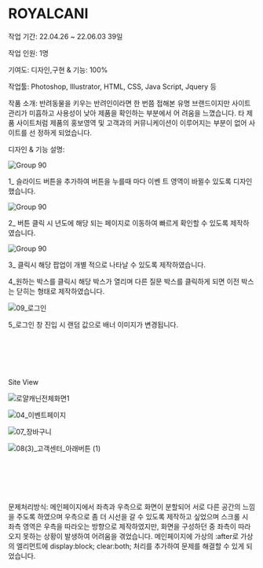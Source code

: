 # ROYALCANI

작업 기간: 22.04.26 ~ 22.06.03 39일

작업 인원: 1명

기여도: 디자인,구현 & 기능: 100%

작업툴: Photoshop, Illustrator, HTML, CSS, Java Script, Jquery 등

작품 소개: 반려동물을 키우는 반려인이라면 한 번쯤 접해본 유명 브랜드이지만 사이트 관리가 미흡하고 사용성이 낮아 제품을 확인하는 부분에서 어 려움을 느꼈습니다. 타 제품 사이트처럼 제품의 홍보영역 및 고객과의 커뮤니케이션이 이루어지는 부분이 없어 사이트를 선 정하게 되었습니다.

디자인 & 기능 설명:

![Group 90](https://user-images.githubusercontent.com/106298540/194186559-94e500bf-d148-4ecb-b935-392be11dcd2a.png)

1_ 슬라이드 버튼을 추가하여 버튼을 누를때 마다 이벤 트 영역이 바뀔수 있도록 디자인했습니다.

![Group 90](https://user-images.githubusercontent.com/106298540/194186646-ce63994b-4284-4960-be2d-472d69013d14.png)

2_ 버튼 클릭 시 년도에 해당 되는 페이지로 이동하여 빠르게 확인할 수 있도록 제작하였습니다.


![Group 90](https://user-images.githubusercontent.com/106298540/194186739-72a00bdf-70a0-435b-95a9-7ceb344c702d.png)

3_ 클릭시 해당 팝업이 개별 적으로 나타날 수 있도록 제작하였습니다.

4_원하는 박스를 클릭시 해당 박스가 열리며 다른 질문 박스를 클릭하게 되면 이전 박스는 닫히는 형태로 제작하였습니다.


![09_로그인](https://user-images.githubusercontent.com/106298540/194186834-37194ed2-d5fb-4816-a5bc-32b2181fb2ae.jpg)

5_로그인 창 진입 시 랜덤 값으로 배너 이미지가 변경됩니다.


<br>
<br>
<br>
<br>
<br>
Site View

![로얄캐닌전체화면1](https://user-images.githubusercontent.com/106298540/194187868-635d9a41-8e77-4d56-85da-aa49645f71d9.png)

![04_이벤트페이지](https://user-images.githubusercontent.com/106298540/194188125-abb0dbb9-5018-4f7c-8713-49af13cbc4fe.jpg)

![07_장바구니](https://user-images.githubusercontent.com/106298540/194188134-2c86d1f6-60b1-4b9b-8ff1-942140962152.jpg)

![08(3)_고객센터_아래버튼 (1)](https://user-images.githubusercontent.com/106298540/194188153-32421672-480a-4916-b98f-39814c1b08fa.jpg)





<br>
<br>
<br>
<br>
<br>
문제처리방식: 메인페이지에서 좌측과 우측으로 화면이 분할되어 서로 다른 공간의 느낌을 주도록 하였으며 우측으로 좀 더 시선을 갈 수 있도록 제작하고 싶었으며 스크롤 시 좌측 영역은 우측을 따라오는 방향으로 제작하였지만, 화면을 구성하던 중 좌측이 따라오지 못하는 상황이 발생하여 어려움을 겪었습니다. 메인페이지에 가상의 :after로 가상의 엘리먼트에 display:block; clear:both; 처리를 추가하여 문제를 해결할 수 있게 되었습니다.


